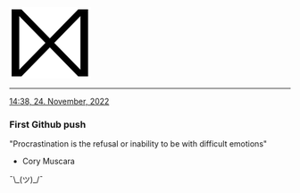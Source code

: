 [![Alt Text](https://raw.githubusercontent.com/davidjrb/davidjrb.github.io/master/images/D.svg)](https://davidjrb.github.io)

---
[14:38, 24. November, 2022](#)



### First Github push
 
"Procrastination is the refusal or inability to be with difficult emotions"
- Cory Muscara

¯\\\_(ツ)\_/¯
